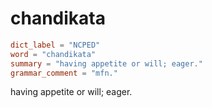 # chandikata

``` toml
dict_label = "NCPED"
word = "chandikata"
summary = "having appetite or will; eager."
grammar_comment = "mfn."
```

having appetite or will; eager.

